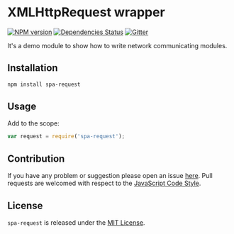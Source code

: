 XMLHttpRequest wrapper
======================

[![NPM version](https://img.shields.io/npm/v/spa-request.svg?style=flat-square)](https://www.npmjs.com/package/spa-request)
[![Dependencies Status](https://img.shields.io/david/spasdk/request.svg?style=flat-square)](https://david-dm.org/spasdk/request)
[![Gitter](https://img.shields.io/badge/gitter-join%20chat-blue.svg?style=flat-square)](https://gitter.im/DarkPark/spasdk)


It's a demo module to show how to write network communicating modules.


## Installation ##

```bash
npm install spa-request
```


## Usage ##

Add to the scope:

```js
var request = require('spa-request');
```


## Contribution ##

If you have any problem or suggestion please open an issue [here](https://github.com/spasdk/request/issues).
Pull requests are welcomed with respect to the [JavaScript Code Style](https://github.com/DarkPark/jscs).


## License ##

`spa-request` is released under the [MIT License](license.md).

